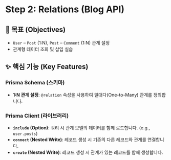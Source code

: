 # Step 2: Relations (Blog API)

## 🎯 목표 (Objectives)

- `User` – `Post` (1:N), `Post` – `Comment` (1:N) 관계 설정
- 관계형 데이터 조회 및 삽입 실습

## ✨ 핵심 기능 (Key Features)

### Prisma Schema (스키마)

- **1:N 관계 설정**: `@relation` 속성을 사용하여 일대다(One-to-Many) 관계를 정의합니다.

### Prisma Client (라이브러리)

- **`include` (Option)**: 쿼리 시 관계 모델의 데이터를 함께 로드합니다. (e.g., `user.posts`)
- **`connect` (Nested Write)**: 레코드 생성 시 기존의 다른 레코드와 관계를 연결합니다.
- **`create` (Nested Write)**: 레코드 생성 시 관계가 있는 레코드를 함께 생성합니다.

